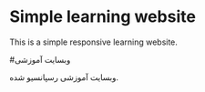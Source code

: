 # Simple learning website

This is a simple responsive learning website.

#وبسایت آموزشی

وبسایت آموزشی رسپانسیو شده.
